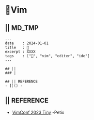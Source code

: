 # 📗Vim
## || MD_TMP
```
---
date    : 2024-01-01
title   : 📗 
excerpt : XXXX
tags    : ["📗", "vim", "editer", "ide"]
---

## || 
### |

## || REFERENCE
- []() -
```

## || REFERENCE
- [VimConf 2023 Tiny](https://vimconf2023-ticket.peatix.com/) -Petix
